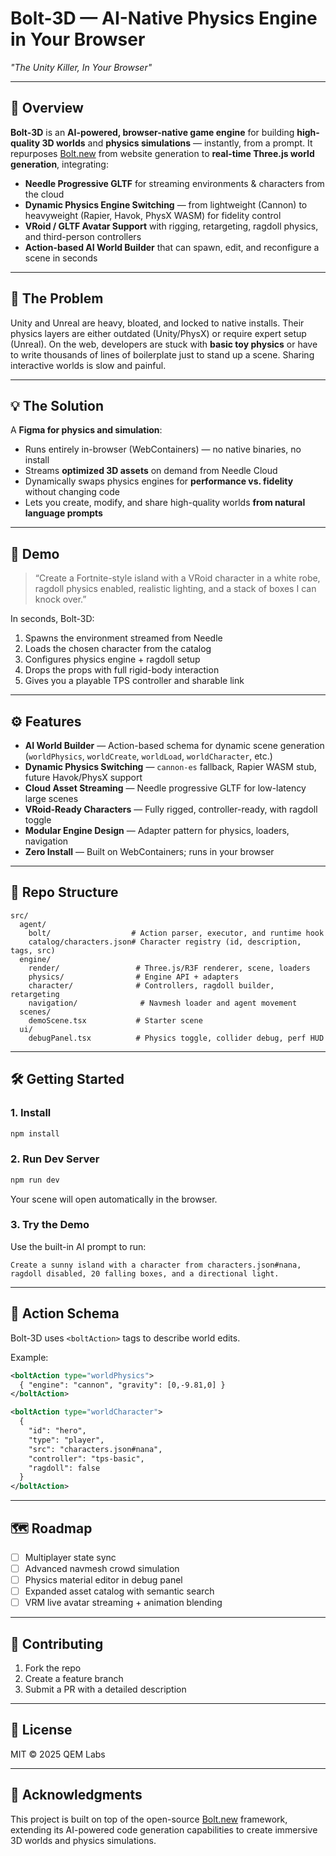 # **Bolt-3D — AI-Native Physics Engine in Your Browser**

*"The Unity Killer, In Your Browser"*

---

## 🚀 Overview

**Bolt-3D** is an **AI-powered, browser-native game engine** for building **high-quality 3D worlds** and **physics simulations** — instantly, from a prompt.
It repurposes [Bolt.new](https://github.com/stackblitz/bolt.new) from website generation to **real-time Three.js world generation**, integrating:

* **Needle Progressive GLTF** for streaming environments & characters from the cloud
* **Dynamic Physics Engine Switching** — from lightweight (Cannon) to heavyweight (Rapier, Havok, PhysX WASM) for fidelity control
* **VRoid / GLTF Avatar Support** with rigging, retargeting, ragdoll physics, and third-person controllers
* **Action-based AI World Builder** that can spawn, edit, and reconfigure a scene in seconds

---

## 🛑 The Problem

Unity and Unreal are heavy, bloated, and locked to native installs. Their physics layers are either outdated (Unity/PhysX) or require expert setup (Unreal).
On the web, developers are stuck with **basic toy physics** or have to write thousands of lines of boilerplate just to stand up a scene.
Sharing interactive worlds is slow and painful.

---

## 💡 The Solution

A **Figma for physics and simulation**:

* Runs entirely in-browser (WebContainers) — no native binaries, no install
* Streams **optimized 3D assets** on demand from Needle Cloud
* Dynamically swaps physics engines for **performance vs. fidelity** without changing code
* Lets you create, modify, and share high-quality worlds **from natural language prompts**

---

## 🎥 Demo

> “Create a Fortnite-style island with a VRoid character in a white robe, ragdoll physics enabled, realistic lighting, and a stack of boxes I can knock over.”

In seconds, Bolt-3D:

1. Spawns the environment streamed from Needle
2. Loads the chosen character from the catalog
3. Configures physics engine + ragdoll setup
4. Drops the props with full rigid-body interaction
5. Gives you a playable TPS controller and sharable link

---

## ⚙️ Features

* **AI World Builder** — Action-based schema for dynamic scene generation (`worldPhysics`, `worldCreate`, `worldLoad`, `worldCharacter`, etc.)
* **Dynamic Physics Switching** — `cannon-es` fallback, Rapier WASM stub, future Havok/PhysX support
* **Cloud Asset Streaming** — Needle progressive GLTF for low-latency large scenes
* **VRoid-Ready Characters** — Fully rigged, controller-ready, with ragdoll toggle
* **Modular Engine Design** — Adapter pattern for physics, loaders, navigation
* **Zero Install** — Built on WebContainers; runs in your browser

---

## 📂 Repo Structure

```
src/
  agent/
    bolt/                  # Action parser, executor, and runtime hook
    catalog/characters.json# Character registry (id, description, tags, src)
  engine/
    render/                 # Three.js/R3F renderer, scene, loaders
    physics/                # Engine API + adapters
    character/              # Controllers, ragdoll builder, retargeting
    navigation/              # Navmesh loader and agent movement
  scenes/
    demoScene.tsx           # Starter scene
  ui/
    debugPanel.tsx          # Physics toggle, collider debug, perf HUD
```

---

## 🛠️ Getting Started

### 1. Install

```bash
npm install
```

### 2. Run Dev Server

```bash
npm run dev
```

Your scene will open automatically in the browser.

### 3. Try the Demo

Use the built-in AI prompt to run:

```
Create a sunny island with a character from characters.json#nana, ragdoll disabled, 20 falling boxes, and a directional light.
```

---

## 🧩 Action Schema

Bolt-3D uses `<boltAction>` tags to describe world edits.

Example:

```xml
<boltAction type="worldPhysics">
  { "engine": "cannon", "gravity": [0,-9.81,0] }
</boltAction>

<boltAction type="worldCharacter">
  {
    "id": "hero",
    "type": "player",
    "src": "characters.json#nana",
    "controller": "tps-basic",
    "ragdoll": false
  }
</boltAction>
```

---

## 🗺 Roadmap

* [ ] Multiplayer state sync
* [ ] Advanced navmesh crowd simulation
* [ ] Physics material editor in debug panel
* [ ] Expanded asset catalog with semantic search
* [ ] VRM live avatar streaming + animation blending

---

## 🤝 Contributing

1. Fork the repo
2. Create a feature branch
3. Submit a PR with a detailed description

---

## 📜 License

MIT © 2025 QEM Labs


---

## 🙏 Acknowledgments

This project is built on top of the open-source [Bolt.new](https://github.com/stackblitz/bolt.new) framework, extending its AI-powered code generation capabilities to create immersive 3D worlds and physics simulations.
